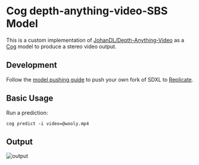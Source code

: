 # Cog depth-anything-video-SBS Model

This is a custom implementation of [JohanDL/Depth-Anything-Video](https://huggingface.co/spaces/JohanDL/Depth-Anything-Video) as a [Cog](https://github.com/replicate/cog) model to produce a stereo video output.

## Development

Follow the [model pushing guide](https://replicate.com/docs/guides/push-a-model) to push your own fork of SDXL to [Replicate](https://replicate.com).

## Basic Usage

Run a prediction:

    cog predict -i video=@wooly.mp4

## Output

![output](output.gif)